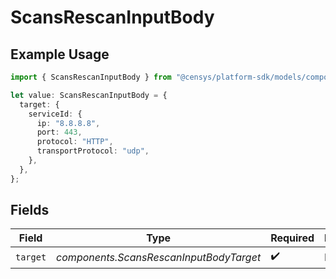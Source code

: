 # ScansRescanInputBody

## Example Usage

```typescript
import { ScansRescanInputBody } from "@censys/platform-sdk/models/components";

let value: ScansRescanInputBody = {
  target: {
    serviceId: {
      ip: "8.8.8.8",
      port: 443,
      protocol: "HTTP",
      transportProtocol: "udp",
    },
  },
};
```

## Fields

| Field                                   | Type                                    | Required                                | Description                             |
| --------------------------------------- | --------------------------------------- | --------------------------------------- | --------------------------------------- |
| `target`                                | *components.ScansRescanInputBodyTarget* | :heavy_check_mark:                      | N/A                                     |